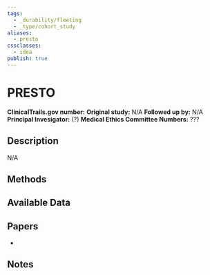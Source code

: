 ```yaml
---
tags:
  - _durability/fleeting
  - _type/cohort_study
aliases:
  - presto
cssclasses:
  - idea
publish: true
---
```

# PRESTO

**ClinicalTrails.gov number:** [](https://clinicaltrials.gov/ct2/history/)
**Original study:** N/A
**Followed up by:** N/A
**Principal Invesigator:** (?)
**Medical Ethics Committee Numbers:** ???

## Description
N/A


## Methods


## Available Data


## Papers
- 

## Notes
